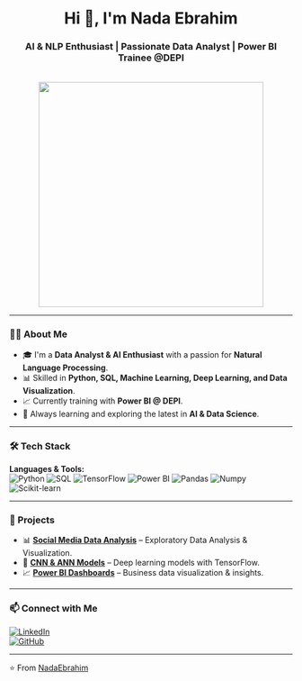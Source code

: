 <div align="center">
	<h1>Hi 👋, I'm Nada Ebrahim</h1>
	<h3>AI & NLP Enthusiast | Passionate Data Analyst | Power BI Trainee @DEPI</h3>
	<br>
	<img src="https://media.giphy.com/media/L1R1tvI9svkIWwpVYr/giphy.gif" width="400"/>
</div>

---

### 👩‍💻 About Me
- 🎓 I'm a **Data Analyst & AI Enthusiast** with a passion for **Natural Language Processing**.  
- 📊 Skilled in **Python, SQL, Machine Learning, Deep Learning, and Data Visualization**.  
- 📈 Currently training with **Power BI @ DEPI**.  
- 🌱 Always learning and exploring the latest in **AI & Data Science**.  

---

### 🛠️ Tech Stack
**Languages & Tools:**  
![Python](https://img.shields.io/badge/Python-3776AB?style=for-the-badge&logo=python&logoColor=white)
![SQL](https://img.shields.io/badge/SQL-4479A1?style=for-the-badge&logo=postgresql&logoColor=white)
![TensorFlow](https://img.shields.io/badge/TensorFlow-FF6F00?style=for-the-badge&logo=tensorflow&logoColor=white)
![Power BI](https://img.shields.io/badge/Power%20BI-F2C811?style=for-the-badge&logo=powerbi&logoColor=black)
![Pandas](https://img.shields.io/badge/Pandas-150458?style=for-the-badge&logo=pandas&logoColor=white)
![Numpy](https://img.shields.io/badge/Numpy-013243?style=for-the-badge&logo=numpy&logoColor=white)
![Scikit-learn](https://img.shields.io/badge/Scikit--learn-F7931E?style=for-the-badge&logo=scikitlearn&logoColor=white)

---

### 🚀 Projects
- 📊 **[Social Media Data Analysis](#)** – Exploratory Data Analysis & Visualization.  
- 🤖 **[CNN & ANN Models](#)** – Deep learning models with TensorFlow.  
- 📈 **[Power BI Dashboards](#)** – Business data visualization & insights.  

---

### 📫 Connect with Me
[![LinkedIn](https://img.shields.io/badge/LinkedIn-0077B5?style=for-the-badge&logo=linkedin&logoColor=white)](https://linkedin.com/in/nada-ebrahim)  
[![GitHub](https://img.shields.io/badge/GitHub-181717?style=for-the-badge&logo=github&logoColor=white)](https://github.com/nadaebrahim)  

---

⭐️ From [NadaEbrahim](https://github.com/nadaebrahim)
